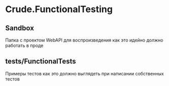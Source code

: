 # Crude.FunctionalTesting

## Sandbox
Папка с проектом WebAPI для воспроизведения как это идейно должно работать в проде

## tests/FunctionalTests
Примеры тестов как это должно выглядеть при написании собственных тестов

